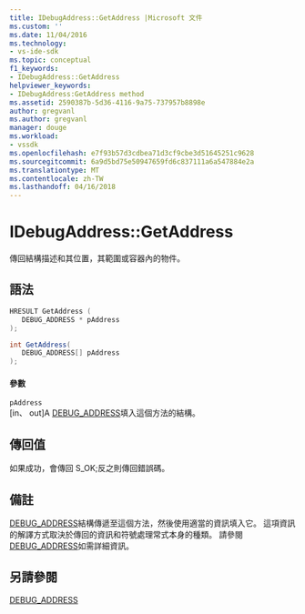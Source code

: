 ```yaml
---
title: IDebugAddress::GetAddress |Microsoft 文件
ms.custom: ''
ms.date: 11/04/2016
ms.technology:
- vs-ide-sdk
ms.topic: conceptual
f1_keywords:
- IDebugAddress::GetAddress
helpviewer_keywords:
- IDebugAddress:GetAddress method
ms.assetid: 2590387b-5d36-4116-9a75-737957b8898e
author: gregvanl
ms.author: gregvanl
manager: douge
ms.workload:
- vssdk
ms.openlocfilehash: e7f93b57d3cdbea71d3cf9cbe3d51645251c9628
ms.sourcegitcommit: 6a9d5bd75e50947659fd6c837111a6a547884e2a
ms.translationtype: MT
ms.contentlocale: zh-TW
ms.lasthandoff: 04/16/2018
---
```

# <a name="idebugaddressgetaddress"></a>IDebugAddress::GetAddress
傳回結構描述和其位置，其範圍或容器內的物件。  
  
## <a name="syntax"></a>語法  
  
```cpp  
HRESULT GetAddress (  
   DEBUG_ADDRESS * pAddress  
);  
```  
  
```csharp  
int GetAddress(  
   DEBUG_ADDRESS[] pAddress  
);  
```  
  
#### <a name="parameters"></a>參數  
 `pAddress`  
 [in、 out]A [DEBUG_ADDRESS](../../../extensibility/debugger/reference/debug-address.md)填入這個方法的結構。  
  
## <a name="return-value"></a>傳回值  
 如果成功，會傳回 S_OK;反之則傳回錯誤碼。  
  
## <a name="remarks"></a>備註  
 [DEBUG_ADDRESS](../../../extensibility/debugger/reference/debug-address.md)結構傳遞至這個方法，然後使用適當的資訊填入它。 這項資訊的解譯方式取決於傳回的資訊和符號處理常式本身的種類。 請參閱[DEBUG_ADDRESS](../../../extensibility/debugger/reference/debug-address.md)如需詳細資訊。  
  
## <a name="see-also"></a>另請參閱  
 [DEBUG_ADDRESS](../../../extensibility/debugger/reference/debug-address.md)